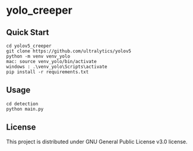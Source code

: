 # yolo_creeper

## Quick Start

```
cd yolov5_creeper
git clone https://github.com/ultralytics/yolov5
python -m venv venv_yolo
mac: source venv_yolo/bin/activate
windows : .\venv_yolo\Scripts\activate
pip install -r requirements.txt
```

## Usage
```
cd detection
python main.py
```
## License
This project is distributed under GNU General Public License v3.0 license.
